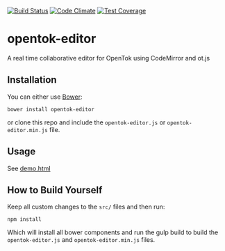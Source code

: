 [![Build Status](https://travis-ci.org/aullman/opentok-editor.svg?branch=master)](https://travis-ci.org/aullman/opentok-editor)
[![Code Climate](https://codeclimate.com/github/aullman/opentok-editor/badges/gpa.svg)](https://codeclimate.com/github/aullman/opentok-editor)
[![Test Coverage](https://codeclimate.com/github/aullman/opentok-editor/badges/coverage.svg)](https://codeclimate.com/github/aullman/opentok-editor)

# opentok-editor

A real time collaborative editor for OpenTok using CodeMirror and ot.js

## Installation

You can either use [Bower](http://bower.io/):

`bower install opentok-editor`

or clone this repo and include the `opentok-editor.js` or `opentok-editor.min.js` file.

## Usage

See [demo.html](demo.html)

## How to Build Yourself

Keep all custom changes to the `src/` files and then run:

```
npm install
```

Which will install all bower components and run the gulp build to build the `opentok-editor.js` and `opentok-editor.min.js` files.